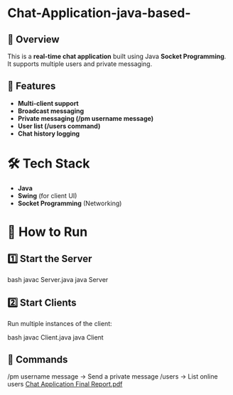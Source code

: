 # Chat-Application-java-based-

## 📌 Overview
This is a **real-time chat application** built using Java **Socket Programming**. It supports multiple users and private messaging.

## 🚀 Features
- **Multi-client support**  
- **Broadcast messaging**  
- **Private messaging (/pm username message)**  
- **User list (/users command)**  
- **Chat history logging**  

# 🛠️ Tech Stack
- **Java**
- **Swing** (for client UI)
- **Socket Programming** (Networking)

# 🔧 How to Run
## 1️⃣ Start the Server  
bash
javac Server.java
java Server

## 2️⃣ Start Clients
Run multiple instances of the client:

bash
javac Client.java
java Client

## 📝 Commands
/pm username message → Send a private message
/users → List online users
[Chat Application Final Report.pdf](https://github.com/user-attachments/files/19145229/Chat.Application.Final.Report.pdf)


